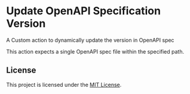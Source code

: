 # Update OpenAPI Specification Version

A Custom action to dynamically update the version in OpenAPI spec

This action expects a single OpenAPI spec file within the specified path.

## License

This project is licensed under the [MIT License](LICENSE).
